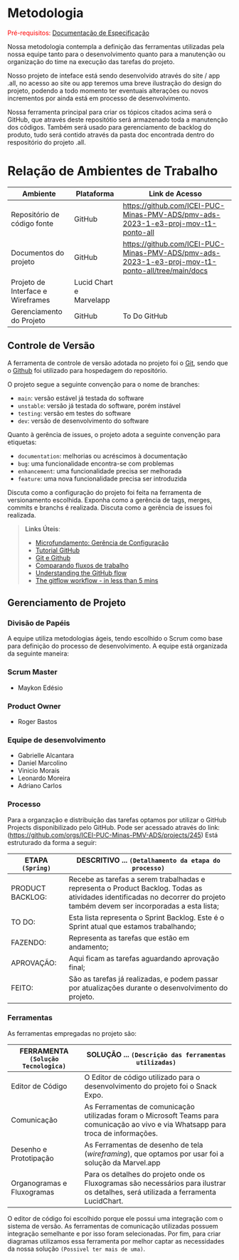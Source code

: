
# Metodologia

<span style="color:red">Pré-requisitos: <a href="2-Especificação do Projeto.md"> Documentação de Especificação</a></span>

Nossa metodologia contempla a definição das ferramentas utilizadas pela nossa equipe tanto para o desenvolvimento quanto para a manutenção ou organização do time na execução das tarefas do projeto.

Nosso projeto de inteface está sendo desenvolvido através do site / app .all, no acesso ao site ou app teremos uma breve ilustração do design do projeto, podendo a todo momento ter eventuais alterações ou novos incrementos por ainda está em processo de desenvolvimento.

Nossa ferramenta principal para criar os tópicos citados acima será o GitHub, que através deste repositótio será armazenado toda a manutenção dos códigos. Também será usado para gerenciamento de backlog do produto, tudo será contido através da pasta doc encontrada dentro do respositório do projeto .all.

# Relação de Ambientes de Trabalho

| Ambiente | Plataforma | Link de Acesso |
--------- | ---------- |  -------------  |
| Repositório de código fonte | GitHub | <https://github.com/ICEI-PUC-Minas-PMV-ADS/pmv-ads-2023-1-e3-proj-mov-t1-ponto-all>   |
| Documentos do projeto | GitHub | <https://github.com/ICEI-PUC-Minas-PMV-ADS/pmv-ads-2023-1-e3-proj-mov-t1-ponto-all/tree/main/docs> |
| Projeto de Interface e  Wireframes  | Lucid Chart e Marvelapp |    |    |
| Gerenciamento do Projeto | GitHub  | To Do GitHub  | <https://github.com/orgs/ICEI-PUC-Minas-PMV-ADS/projects/245> |

## Controle de Versão

A ferramenta de controle de versão adotada no projeto foi o
[Git](https://git-scm.com/), sendo que o [Github](https://github.com)
foi utilizado para hospedagem do repositório.

O projeto segue a seguinte convenção para o nome de branches:

- `main`: versão estável já testada do software
- `unstable`: versão já testada do software, porém instável
- `testing`: versão em testes do software
- `dev`: versão de desenvolvimento do software

Quanto à gerência de issues, o projeto adota a seguinte convenção para
etiquetas:

- `documentation`: melhorias ou acréscimos à documentação
- `bug`: uma funcionalidade encontra-se com problemas
- `enhancement`: uma funcionalidade precisa ser melhorada
- `feature`: uma nova funcionalidade precisa ser introduzida

Discuta como a configuração do projeto foi feita na ferramenta de versionamento escolhida. Exponha como a gerência de tags, merges, commits e branchs é realizada. Discuta como a gerência de issues foi realizada.

> **Links Úteis**:
>
> - [Microfundamento: Gerência de Configuração](https://pucminas.instructure.com/courses/87878/)
> - [Tutorial GitHub](https://guides.github.com/activities/hello-world/)
> - [Git e Github](https://www.youtube.com/playlist?list=PLHz_AreHm4dm7ZULPAmadvNhH6vk9oNZA)
> - [Comparando fluxos de trabalho](https://www.atlassian.com/br/git/tutorials/comparing-workflows)
> - [Understanding the GitHub flow](https://guides.github.com/introduction/flow/)
> - [The gitflow workflow - in less than 5 mins](https://www.youtube.com/watch?v=1SXpE08hvGs)

## Gerenciamento de Projeto

### Divisão de Papéis

A equipe utiliza metodologias ágeis, tendo escolhido o Scrum como base para definição do processo de desenvolvimento. A equipe está organizada da seguinte maneira:

### Scrum Master

- Maykon Edésio

### Product Owner

- Roger Bastos

### Equipe de desenvolvimento

- Gabrielle Alcantara
- Daniel Marcolino
- Vinicio Morais
- Leonardo Moreira
- Adriano Carlos

### Processo

Para a organzação e distribuição  das tarefas optamos por utilizar o GitHub Projects disponibilizado pelo GitHub. Pode ser acessado através do link:(<https://github.com/orgs/ICEI-PUC-Minas-PMV-ADS/projects/245>) Está estruturado da forma a seguir:

|ETAPA `(Spring)`| DESCRITIVO ... `(Detalhamento da etapa do processo)` |
|--------------------|----------|
| PRODUCT BACKLOG: | Recebe as tarefas a serem trabalhadas e representa o Product Backlog. Todas as atividades identificadas no decorrer do projeto também devem ser incorporadas a esta lista; |
| TO DO: | Esta lista representa o Sprint Backlog. Este é o Sprint atual que estamos trabalhando; |
| FAZENDO:| Representa as tarefas que estão em andamento; |
| APROVAÇÃO:| Aqui ficam as tarefas aguardando aprovação final; |
| FEITO:| São as tarefas já realizadas,  e podem passar por atualizações durante o desenvolvimento do projeto. |

### Ferramentas

As ferramentas empregadas no projeto são:

|FERRAMENTA `(Solução Tecnologica)`| SOLUÇÃO ... `(Descrição das ferramentas utilizadas)` |
|--------------------|-----------------------------------|
| Editor de Código | O Editor de código utilizado para o desenvolvimento do projeto foi o Snack Expo.|
| Comunicação | As Ferramentas de comunicação utilizadas foram o Microsoft Teams para comunicação ao vivo e via Whatsapp para troca de informações.|
|Desenho e Prototipação| As Ferramentas de desenho de tela (_wireframing_), que optamos por usar foi a solução da Marvel.app |
| Organogramas e Fluxogramas | Para os detalhes do projeto onde os Fluxogramas são necessários para ilustrar os detalhes, será utilizada a ferramenta LucidChart.|

O editor de código foi escolhido porque ele possui uma integração com o sistema de versão. As ferramentas de comunicação utilizadas possuem integração semelhante e por isso foram selecionadas. Por fim, para criar diagramas utilizamos essa ferramenta por melhor captar as necessidades da nossa solução `(Possivel ter mais de uma)`.
